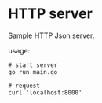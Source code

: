 # HTTP server

Sample HTTP Json server.

usage:
```
# start server
go run main.go

# request
curl 'localhost:8000'
```
